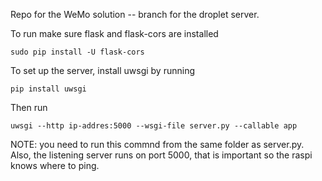 Repo for the WeMo solution -- branch for the droplet server.

To run make sure flask and flask-cors are installed

    sudo pip install -U flask-cors

To set up the server, install uwsgi by running

    pip install uwsgi
    
Then run

    uwsgi --http ip-addres:5000 --wsgi-file server.py --callable app
    
NOTE: you need to run this commnd from the same folder as server.py.  Also, the listening server runs on port 5000, that is important so the raspi knows where to ping.
